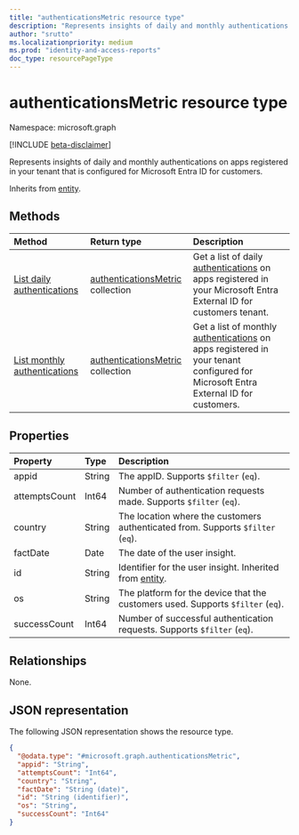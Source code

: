 ```yaml
---
title: "authenticationsMetric resource type"
description: "Represents insights of daily and monthly authentications on apps registered in your tenant that is configured for Microsoft Entra ID for customers."
author: "srutto"
ms.localizationpriority: medium
ms.prod: "identity-and-access-reports"
doc_type: resourcePageType
---
```


# authenticationsMetric resource type

Namespace: microsoft.graph

[!INCLUDE [beta-disclaimer](../../includes/beta-disclaimer.md)]

Represents insights of daily and monthly authentications on apps registered in your tenant that is configured for Microsoft Entra ID for customers.

Inherits from [entity](../resources/entity.md).

## Methods
|Method|Return type|Description|
|:---|:---|:---|
|[List daily authentications](../api/dailyuserinsightmetricsroot-list-authentications.md)|[authenticationsMetric](../resources/authenticationsmetric.md) collection|Get a list of daily [authentications](../resources/authenticationsmetric.md) on apps registered in your Microsoft Entra External ID for customers tenant.|
|[List monthly authentications](../api/monthlyuserinsightmetricsroot-list-authentications.md)|[authenticationsMetric](../resources/authenticationsmetric.md) collection|Get a list of monthly [authentications](../resources/authenticationsmetric.md) on apps registered in your tenant configured for Microsoft Entra External ID for customers.|

## Properties
|Property|Type|Description|
|:---|:---|:---|
| appid | String | The appID. Supports `$filter` (`eq`). |
| attemptsCount | Int64 | Number of authentication requests made. Supports `$filter` (`eq`). |
| country | String | The location where the customers authenticated from. Supports `$filter` (`eq`). |
| factDate | Date | The date of the user insight. |
| id | String | Identifier for the user insight. Inherited from [entity](../resources/entity.md).|
| os | String | The platform for the device that the customers used. Supports `$filter` (`eq`). |
| successCount | Int64 | Number of successful authentication requests. Supports `$filter` (`eq`). |

## Relationships
None.

## JSON representation
The following JSON representation shows the resource type.
<!-- {
  "blockType": "resource",
  "keyProperty": "id",
  "@odata.type": "microsoft.graph.authenticationsMetric",
  "openType": false
}
-->
``` json
{
  "@odata.type": "#microsoft.graph.authenticationsMetric",
  "appid": "String",
  "attemptsCount": "Int64",
  "country": "String",
  "factDate": "String (date)",
  "id": "String (identifier)",
  "os": "String",
  "successCount": "Int64"
}
```

